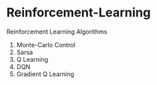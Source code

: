 # Reinforcement-Learning
Reinforcement Learning Algorithms
1.  Monte-Carlo Control 
2. Sarsa
3. Q Learning
4. DQN
5. Gradient Q Learning
